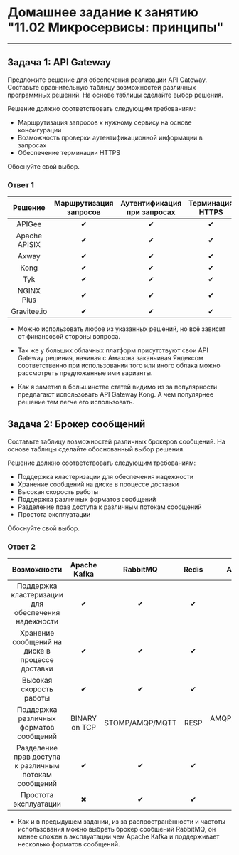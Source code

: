 # Домашнее задание к занятию "11.02 Микросервисы: принципы"

---
## Задача 1: API Gateway 

Предложите решение для обеспечения реализации API Gateway. Составьте сравнительную таблицу возможностей различных программных решений. На основе таблицы сделайте выбор решения.

Решение должно соответствовать следующим требованиям:
- Маршрутизация запросов к нужному сервису на основе конфигурации
- Возможность проверки аутентификационной информации в запросах
- Обеспечение терминации HTTPS

Обоснуйте свой выбор.

### Ответ 1

| Решение | Маршрутизация запросов | Аутентификация при запросах | Терминация HTTPS | Модель распространения |
|:---:|:---:|:---:|:---:|:---:|
| APIGee | ✔ | ✔ | ✔ | Платная |
| Apache APISIX | ✔ | ✔ | ✔ | Опенсоурс |
| Axway | ✔ | ✔ | ✔ | Платная  |
| Kong | ✔ | ✔ | ✔ | Опенсоурс |
| Tyk | ✔ | ✔ | ✔ | Опенсоурс |
| NGINX Plus | ✔ | ✔ | ✔ | Платная |
| Gravitee.io | ✔ | ✔ | ✔ | Опенсоурс |

 - Можно использовать любое из указанных решений, но всё зависит от финансовой стороны вопроса.

 - Так же у больших облачных платформ присутствуют свои API Gateway решения, начиная с Амазона заканчивая Яндексом соответственно при использовании того или иного облака можно рассмотреть предложенные ими варианты.

 - Как я заметил в большинстве статей видимо из за популярности предлагают использовать API Gateway Kong. А чем популярнее решение тем легче его использовать.

## Задача 2: Брокер сообщений

Составьте таблицу возможностей различных брокеров сообщений. На основе таблицы сделайте обоснованный выбор решения.

Решение должно соответствовать следующим требованиям:
- Поддержка кластеризации для обеспечения надежности
- Хранение сообщений на диске в процессе доставки
- Высокая скорость работы
- Поддержка различных форматов сообщений
- Разделение прав доступа к различным потокам сообщений
- Простота эксплуатации

Обоснуйте свой выбор.

### Ответ 2

| Возможности | Apache Kafka | RabbitMQ | Redis | ActiveMQ |
|:---:|:---:|:---:|:---:|:---:
| Поддержка кластеризации для обеспечения надежности | ✔ | ✔ | ✔ | ✔ |
| Хранение сообщений на диске в процессе доставки | ✔ | ✔ | ✔ | ✔ |
| Высокая скорость работы | ✔ | ✔ | ✔ | ✖ |
| Поддержка различных форматов сообщений | BINARY on TCP | STOMP/AMQP/MQTT |  RESP | AMQP//MQTT/RESP и пр. |
| Разделение прав доступа к различным потокам сообщений | ✔ | ✔ | ✔ | ✔ |
| Простота эксплуатации | ✖ | ✔ | ✔ | ✔ |


 - Как и в предыдущем задании, из за распространённости и частоты использования можно выбрать брокер сообщений RabbitMQ, он менее сложен в эксплуатации чем Apache Kafka и поддерживает несколько форматов сообщений.
